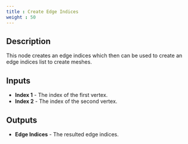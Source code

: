 ```yaml
---
title : Create Edge Indices
weight : 50
---
```


## Description

This node creates an edge indices which then can be used to create an
edge indices list to create meshes.

## Inputs

- **Index 1** - The index of the first vertex.
- **Index 2** - The index of the second vertex.

## Outputs

- **Edge Indices** - The resulted edge indices.
